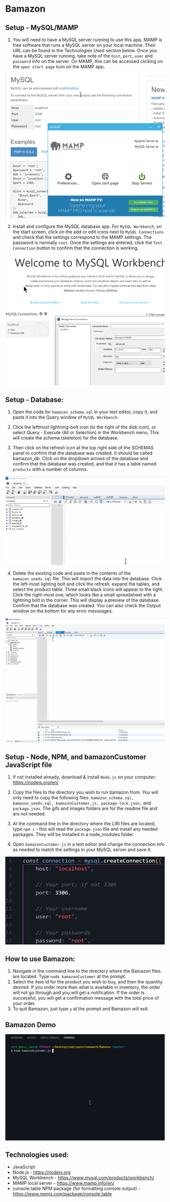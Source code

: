# Bamazon

## Setup - MySQL/MAMP
1. You will need to have a MySQL server running to use this app. MAMP is free software that runs a MySQL server on your local machine. Their URL can be found in the Technologies Used section below. Once you have a MySQL server running, take note of the `host`, `port`, `user` and `password` info on the server. On MAMP, this can be accessed clicking on the `open start page` icon on the MAMP app. 

<kbd> <img src="images/screenshots/mamp_connection_info.png"/><kbd>

2. Install and configure the MySQL database app. For `MySQL Workbench`, on the start screen, click on the add or edit icons next to `MySQL Connections` and check that the settings correspond to the MAMP settings. The password is normally `root`. Once the settings are entered, click the `Test Connection` button to confirm that the connection is working.  

<kbd> <img src="images/screenshots/mysql_manage_server_onnections.png"/><kbd>

## Setup - Database:
1. Open the code for `bamazon_schema.sql` in your text editor, copy it, and paste it into the Query window of `MySQL Workbench`.

2. Click the leftmost lightning-bolt icon (to the right of the disk icon), or select Query - Execute (All or Selection) in the Workbench menu. This will create the schema (skeleton) for the database.

3. Then click on the refresh icon at the top right side of the SCHEMAS panel to confirm that the database was created. It should be called bamazon_db. Click on the dropdown arrows of the database and confirm that the database was created, and that it has a table named `products` with a number of columns.

![creating schema](images/gifs/run_schema.gif)

4. Delete the existing code and paste in the contents of the `bamazon_seeds.sql` file. This will import the data into the database. Click the left-most lighting bolt and click the refresh. expand the tables, and select the product table. Three small black icons will appear to the right. Click the right-most one, which looks like a small spreadsheet with a lightning bolt in the corner. This will display a preview of the database. Confirm that the database was created. You can also check the Output window on the bottom for any error messsages.

![creating seeds](images/gifs/run_seeds.gif)

## Setup - Node, NPM, and bamazonCustomer JavaScript file
1. If not installed already, download & install `Node.js` on your computer: https://nodejs.org/en/

2. Copy the files to the directory you wish to run bamazon from. You will only need to copy the following files: `bamazon_schema.sql, bamazon_seeds.sql, bamazonCustomer,js, package-lock.json,` and `package.json`. The gifs and images folders are for the readme file and are not needed.  

3. At the command line in the directory where the LIRI files are located, type `npm i` - this will read the `package.json` file and install any needed packages. They will be installed in a node_modules folder.

4. Open `bamazonCustomer.js` in a text editor and change the connection info as needed to match the settings in your MySQL server and save it. 

<kbd> <img src="images/screenshots/javascript_connection_edits.png"/><kbd>


## How to use Bamazon:
1. Navigate in the command line to the directory where the Bamazon files are located. Type `node bamazonCustomer` at the prompt.
2. Select the item id for the product you wish to buy, and then the quantity desired. If you order more than what is available in inventory, the order will not go through and you will get a notification. If the order is successful, you will get a confirmation message with the total price of your order.
3. To quit Bamazon, just type `y` at the prompt and Bamazon will exit.

## Bamazon Demo

![Bamazon demo](images/gifs/bamazon_demo.gif)


## Technologies used:
* JavaScript
* Node.js - https://nodejs.org
* MySQL Workbench - https://www.mysql.com/products/workbench/
* MAMP local server - https://www.mamp.info/en/
* console.table NPM package (for formatting console output) - https://www.npmjs.com/package/console.table